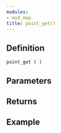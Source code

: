 ```yaml
---
modules:
- mod_map
title: point_get()
---
```


## Definition

    point_get ( )

## Parameters

## Returns

## Example

```
```
